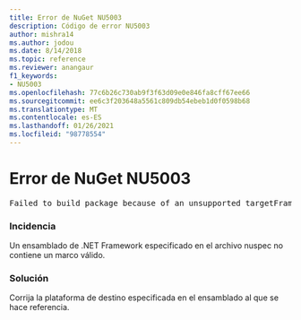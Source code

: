 ```yaml
---
title: Error de NuGet NU5003
description: Código de error NU5003
author: mishra14
ms.author: jodou
ms.date: 8/14/2018
ms.topic: reference
ms.reviewer: anangaur
f1_keywords:
- NU5003
ms.openlocfilehash: 77c6b26c730ab9f3f63d09e0e846fa8cff67ee66
ms.sourcegitcommit: ee6c3f203648a5561c809db54ebeb1d0f0598b68
ms.translationtype: MT
ms.contentlocale: es-ES
ms.lasthandoff: 01/26/2021
ms.locfileid: "98778554"
---
```

# <a name="nuget-error-nu5003"></a>Error de NuGet NU5003
<pre>Failed to build package because of an unsupported targetFramework value on 'System.Net'.</pre>

### <a name="issue"></a>Incidencia

Un ensamblado de .NET Framework especificado en el archivo nuspec no contiene un marco válido.


### <a name="solution"></a>Solución

Corrija la plataforma de destino especificada en el ensamblado al que se hace referencia.

